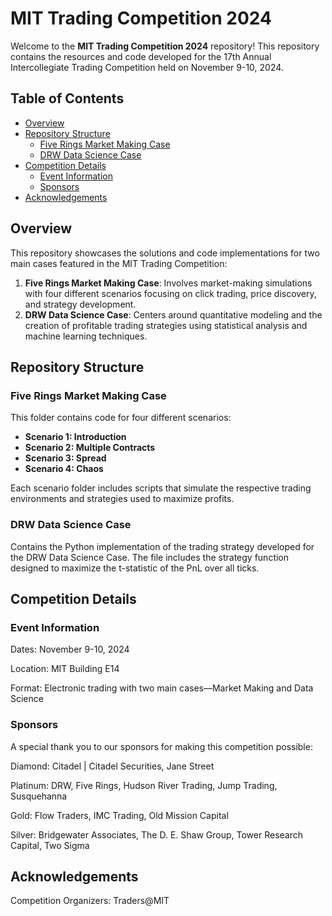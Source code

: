 # MIT Trading Competition 2024

Welcome to the **MIT Trading Competition 2024** repository! This repository contains the resources and code developed for the 17th Annual Intercollegiate Trading Competition held on November 9-10, 2024.

## Table of Contents

- [Overview](#overview)
- [Repository Structure](#repository-structure)
  - [Five Rings Market Making Case](#five-rings-market-making-case)
  - [DRW Data Science Case](#drw-data-science-case)
- [Competition Details](#competition-details)
  - [Event Information](#event-information)
  - [Sponsors](#sponsors)
- [Acknowledgements](#acknowledgements)


## Overview

This repository showcases the solutions and code implementations for two main cases featured in the MIT Trading Competition:

1. **Five Rings Market Making Case**: Involves market-making simulations with four different scenarios focusing on click trading, price discovery, and strategy development.
2. **DRW Data Science Case**: Centers around quantitative modeling and the creation of profitable trading strategies using statistical analysis and machine learning techniques.

## Repository Structure

### Five Rings Market Making Case

This folder contains code for four different scenarios:

- **Scenario 1: Introduction**
- **Scenario 2: Multiple Contracts**
- **Scenario 3: Spread**
- **Scenario 4: Chaos**

Each scenario folder includes scripts that simulate the respective trading environments and strategies used to maximize profits.

### DRW Data Science Case

Contains the Python implementation of the trading strategy developed for the DRW Data Science Case. The file includes the strategy function designed to maximize the t-statistic of the PnL over all ticks.

## Competition Details
### Event Information
Dates: November 9-10, 2024

Location: MIT Building E14

Format: Electronic trading with two main cases—Market Making and Data Science

### Sponsors
A special thank you to our sponsors for making this competition possible:

Diamond: Citadel | Citadel Securities, Jane Street

Platinum: DRW, Five Rings, Hudson River Trading, Jump Trading, Susquehanna

Gold: Flow Traders, IMC Trading, Old Mission Capital

Silver: Bridgewater Associates, The D. E. Shaw Group, Tower Research Capital, Two Sigma

## Acknowledgements
Competition Organizers: Traders@MIT

